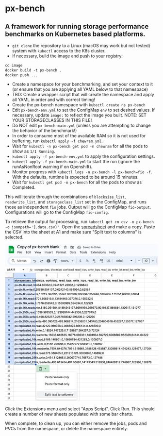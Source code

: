 # px-bench

## A framework for running storage performance benchmarks on Kubernetes based platforms. 

* `git clone` the repository to a Linux (macOS may work but not tested) system with `kubectl` access to the K8s cluster.
* If necessary, build the image and push to your registry:
```
cd image
docker build -t px-bench .
docker push ...
```
* Create a namespace for your benchmarking, and set your context to it (or ensure that you are applying all YAML below to that namespace)
* TBD: Create a wrapper script that will create the namespace and apply all YAML in order and with correct timing!
* Create the px-bench namespace with `kubectl create ns px-bench`
* Edit `px-bench-env.yml` to set the ConfigMap `env` to set desired values. If necessary, update `image:` to reflect the image you built. NOTE: SET YOUR STORAGECLASSES IN THIS FILE!
* Do NOT edit `px-bench-main.yml` (unless you are attempting to change the behavior of the benchmark!)
* In order to consume most of the available RAM so it is not used for buffering, run `kubectl apply -f chewram.yml`.
* Wait for `kubectl -n px-bench get pod -n chewram` for all the pods to show as `1/1 Running`.
* `kubectl apply -f px-bench-env.yml` to apply the configuration settings.
* `kubectl apply -f px-bench-main.yml` to start the run (ignore the runAsNonRoot warning if on Openshift).
* Monitor progress with `kubectl logs -n px-bench -l px-bench=fio -f`. With the defaults, runtime is expected to be around 15 minutes.
* Wait for `kubectl get pod -n px-bench` for all the pods to show as Completed.

This will iterate through the combinations of `blocksize_list`, `readwrite_list`, and `storageclass_list` set in the ConfigMap, and runs those as independent `fio` jobs. Output will go the ConfigMap `fio-output`. Configurations will go to the ConfigMap `fio-config`.

To retrieve the output for processing, run `kubectl get cm csv -n px-bench -o jsonpath='{.data.csv}'`. Open the [spreadsheet](https://docs.google.com/spreadsheets/d/1MZ4yRnZQA59WjcarMTrr2j3BW6X8_3gS68ywdU1BNzQ/edit?usp=sharing) and make a copy. Paste the CSV into the sheet at A1 and make sure "Split text to columns" is selected.

![split values screenshot](/docs/split-values.png?raw=true "Screenshot from Google Sheets")

Click the Extensions menu and select "Apps Script". Click Run. This should create a number of new sheets populated with some bar charts.

When complete, to clean up, you can either remove the jobs, pods and PVCs from the namespace, or delete the namespace entirely.

